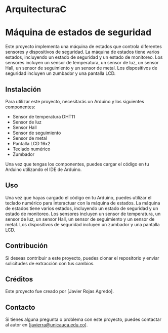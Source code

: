 # ArquitecturaC

# Máquina de estados de seguridad

Este proyecto implementa una máquina de estados que controla diferentes sensores y dispositivos de seguridad. La máquina de estados tiene varios estados, incluyendo un estado de seguridad y un estado de monitoreo. Los sensores incluyen un sensor de temperatura, un sensor de luz, un sensor Hall, un sensor de seguimiento y un sensor de metal. Los dispositivos de seguridad incluyen un zumbador y una pantalla LCD.

## Instalación

Para utilizar este proyecto, necesitarás un Arduino y los siguientes componentes:

- Sensor de temperatura DHT11
- Sensor de luz 
- Sensor Hall 
- Sensor de seguimiento 
- Sensor de metal 
- Pantalla LCD 16x2
- Teclado numérico
- Zumbador

Una vez que tengas los componentes, puedes cargar el código en tu Arduino utilizando el IDE de Arduino.

## Uso

Una vez que hayas cargado el código en tu Arduino, puedes utilizar el teclado numérico para interactuar con la máquina de estados. La máquina de estados tiene varios estados, incluyendo un estado de seguridad y un estado de monitoreo. Los sensores incluyen un sensor de temperatura, un sensor de luz, un sensor Hall, un sensor de seguimiento y un sensor de metal. Los dispositivos de seguridad incluyen un zumbador y una pantalla LCD.

## Contribución

Si deseas contribuir a este proyecto, puedes clonar el repositorio y enviar solicitudes de extracción con tus cambios.

## Créditos

Este proyecto fue creado por [Javier Rojas Agredo].

## Contacto

Si tienes alguna pregunta o problema con este proyecto, puedes contactar al autor en [javierra@unicauca.edu.co].
